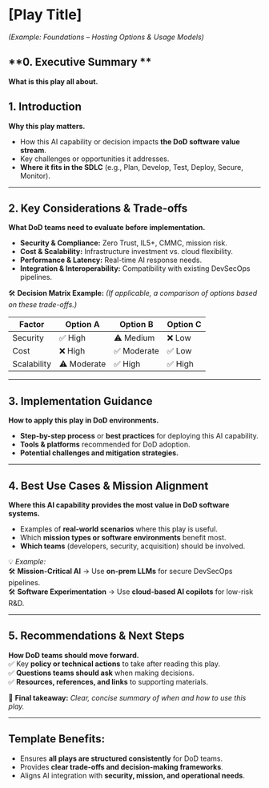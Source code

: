 
# **[Play Title]**  
_(Example: Foundations – Hosting Options & Usage Models)_

## **0. Executive Summary **  
**What is this play all about.** 

## **1. Introduction**  
**Why this play matters.**  
- How this AI capability or decision impacts **the DoD software value stream**.  
- Key challenges or opportunities it addresses.  
- **Where it fits in the SDLC** (e.g., Plan, Develop, Test, Deploy, Secure, Monitor).  

---

## **2. Key Considerations & Trade-offs**  
**What DoD teams need to evaluate before implementation.**  
- **Security & Compliance:** Zero Trust, IL5+, CMMC, mission risk.  
- **Cost & Scalability:** Infrastructure investment vs. cloud flexibility.  
- **Performance & Latency:** Real-time AI response needs.  
- **Integration & Interoperability:** Compatibility with existing DevSecOps pipelines.  

🛠 **Decision Matrix Example:** _(If applicable, a comparison of options based on these trade-offs.)_

| Factor | Option A | Option B | Option C |
|--------|---------|---------|---------|
| Security | ✅ High | ⚠️ Medium | ❌ Low |
| Cost | ❌ High | ✅ Moderate | ✅ Low |
| Scalability | ⚠️ Moderate | ✅ High | ✅ High |

---

## **3. Implementation Guidance**  
**How to apply this play in DoD environments.**  
- **Step-by-step process** or **best practices** for deploying this AI capability.  
- **Tools & platforms** recommended for DoD adoption.  
- **Potential challenges and mitigation strategies.**  

---

## **4. Best Use Cases & Mission Alignment**  
**Where this AI capability provides the most value in DoD software systems.**  
- Examples of **real-world scenarios** where this play is useful.  
- Which **mission types or software environments** benefit most.  
- **Which teams** (developers, security, acquisition) should be involved.  

💡 _Example:_  
🛠 **Mission-Critical AI** → Use **on-prem LLMs** for secure DevSecOps pipelines.  
🛠 **Software Experimentation** → Use **cloud-based AI copilots** for low-risk R&D.  

---

## **5. Recommendations & Next Steps**  
**How DoD teams should move forward.**  
✅ Key **policy or technical actions** to take after reading this play.  
✅ **Questions teams should ask** when making decisions.  
✅ **Resources, references, and links** to supporting materials.  

📍 **Final takeaway:** _Clear, concise summary of when and how to use this play._  

---

## **Template Benefits:**  
- Ensures **all plays are structured consistently** for DoD teams.  
- Provides **clear trade-offs and decision-making frameworks**.  
- Aligns AI integration with **security, mission, and operational needs**.  

